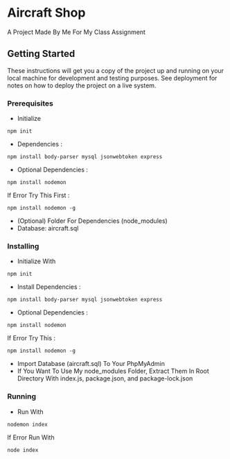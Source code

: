 # Aircraft Shop

A Project Made By Me For My Class Assignment

## Getting Started

These instructions will get you a copy of the project up and running on your local machine for development and testing purposes. See deployment for notes on how to deploy the project on a live system.

### Prerequisites

* Initialize
```
npm init
```
* Dependencies : 
```
npm install body-parser mysql jsonwebtoken express
```
* Optional Dependencies : 
```
npm install nodemon
```
If Error Try This First : 
```
npm install nodemon -g
```
* (Optional) Folder For Dependencies (node_modules)
* Database: aircraft.sql

### Installing

* Initialize With
```
npm init
```
* Install Dependencies :
```
npm install body-parser mysql jsonwebtoken express
```
* Optional Dependencies : 
```
npm install nodemon
```
If Error Try This : 
```
npm install nodemon -g
```
* Import Database (aircraft.sql) To Your PhpMyAdmin
* If You Want To Use My node_modules Folder, Extract Them In Root Directory With index.js, package.json, and package-lock.json

### Running
* Run With 
```
nodemon index
```
If Error Run With 
```
node index
```
